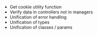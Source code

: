 - Get cookie utility function
- Verify data in controllers not in managers
- Unification of error handling
- Unification of types
- Unification of classes / params
